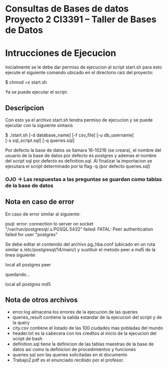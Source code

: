 # Consultas de Bases de datos Proyecto 2 CI3391 – Taller de Bases de Datos

# Intrucciones de Ejecucion
Inicialmente se le debe dar permiso de ejecucion al script start.sh
para esto ejecute el siguiente comando ubicado en el directorio raiz del proyecto:

$ chmod +x start.sh

Ya se puede ejecutar el script.

## Descripcion

Con esto ya el archivo start.sh tendra permiso de ejecucion y 
se puede ejecutar con la siguiente sintaxis

$ ./start.sh [-d database_name] [-f csv_file] [-u db_username] \
    [-s sql_script.sql] [-q queries.sql]

Por defecto la base de datos se llamara 16-10216 (se creara), el nombre del usuario de la base de datos por defecto es postgres y ademas el nombre del script sql por defecto es definition.sql. Al finalizar la importacion se ejecutara el script determinado por la flag -q (por defecto queries.sql)

### OJO -> Las respuestas a las preguntas se guardan como tablas de la base de datos

## Nota en caso de error
En caso de error similar al siguiente:

psql: error: connection to server on socket "/var/run/postgresql/.s.PGSQL.5432" failed: FATAL:  Peer authentication failed for user "postgres"

Se debe editar el contenido del archivo pg_hba.conf (ubicado en un ruta similar a /etc/postgresql/14/main/) y sustituir el metodo peer a md5 de la linea siguiente

local   all             postgres                                peer

quedando...

local   all             postgres                                md5

## Nota de otros archivos
- error.log almacena los errores de la ejecucion de las queries
- queries_result contiene la salida estandar de la ejecucion del script y de la query
- city.csv contiene el listado de las 100 ciudades mas pobladas del mundo
- header.txt es la cabecera con los creditos al inicio de la ejecucion del script de bash
- definition.sql tiene la definicion de las tablas maestras de la base de datos asi como la definicion de procedimientos y funciones
- queries.sql son las queries solicitadas en el documento
- Trabajo2.pdf es el enunciado recibido por el profesor.

